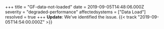 +++
title = "GF-data-not-loaded"
date = 2019-09-05T14:48:06.000Z
severity = "degraded-performance"
affectedsystems = ["Data Load"]
resolved = true 
+++
**Update**: We've identified the issue. {{< track "2019-09-05T14:54:00.000Z" >}}
